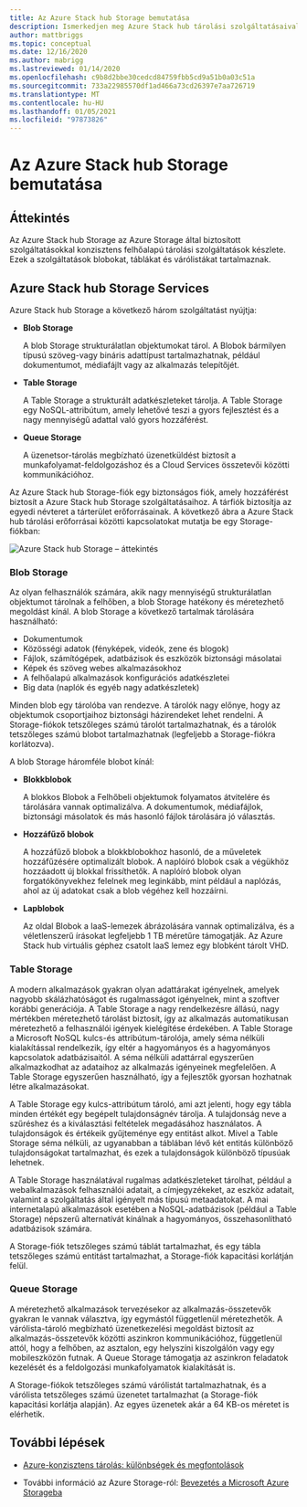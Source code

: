 ```yaml
---
title: Az Azure Stack hub Storage bemutatása
description: Ismerkedjen meg Azure Stack hub tárolási szolgáltatásaival.
author: mattbriggs
ms.topic: conceptual
ms.date: 12/16/2020
ms.author: mabrigg
ms.lastreviewed: 01/14/2020
ms.openlocfilehash: c9b8d2bbe30cedcd84759fbb5cd9a51b0a03c51a
ms.sourcegitcommit: 733a22985570df1ad466a73cd26397e7aa726719
ms.translationtype: MT
ms.contentlocale: hu-HU
ms.lasthandoff: 01/05/2021
ms.locfileid: "97873826"
---
```

# <a name="introduction-to-azure-stack-hub-storage"></a>Az Azure Stack hub Storage bemutatása

## <a name="overview"></a>Áttekintés

Az Azure Stack hub Storage az Azure Storage által biztosított szolgáltatásokkal konzisztens felhőalapú tárolási szolgáltatások készlete. Ezek a szolgáltatások blobokat, táblákat és várólistákat tartalmaznak.

## <a name="azure-stack-hub-storage-services"></a>Azure Stack hub Storage Services

Azure Stack hub Storage a következő három szolgáltatást nyújtja:

- **Blob Storage**

    A blob Storage strukturálatlan objektumokat tárol. A Blobok bármilyen típusú szöveg-vagy bináris adattípust tartalmazhatnak, például dokumentumot, médiafájlt vagy az alkalmazás telepítőjét.

- **Table Storage**

    A Table Storage a strukturált adatkészleteket tárolja. A Table Storage egy NoSQL-attribútum, amely lehetővé teszi a gyors fejlesztést és a nagy mennyiségű adattal való gyors hozzáférést.

- **Queue Storage**

    A üzenetsor-tárolás megbízható üzenetküldést biztosít a munkafolyamat-feldolgozáshoz és a Cloud Services összetevői közötti kommunikációhoz.

Az Azure Stack hub Storage-fiók egy biztonságos fiók, amely hozzáférést biztosít a Azure Stack hub Storage szolgáltatásaihoz. A tárfiók biztosítja az egyedi névteret a tárterület erőforrásainak. A következő ábra a Azure Stack hub tárolási erőforrásai közötti kapcsolatokat mutatja be egy Storage-fiókban:

![Azure Stack hub Storage – áttekintés](media/azure-stack-storage-overview/azurestackstorageoverview.svg)

### <a name="blob-storage"></a>Blob Storage

Az olyan felhasználók számára, akik nagy mennyiségű strukturálatlan objektumot tárolnak a felhőben, a blob Storage hatékony és méretezhető megoldást kínál. A blob Storage a következő tartalmak tárolására használható:

- Dokumentumok
- Közösségi adatok (fényképek, videók, zene és blogok)
- Fájlok, számítógépek, adatbázisok és eszközök biztonsági másolatai
- Képek és szöveg webes alkalmazásokhoz
- A felhőalapú alkalmazások konfigurációs adatkészletei
- Big data (naplók és egyéb nagy adatkészletek)

Minden blob egy tárolóba van rendezve. A tárolók nagy előnye, hogy az objektumok csoportjaihoz biztonsági házirendeket lehet rendelni. A Storage-fiókok tetszőleges számú tárolót tartalmazhatnak, és a tárolók tetszőleges számú blobot tartalmazhatnak (legfeljebb a Storage-fiókra korlátozva).

A blob Storage háromféle blobot kínál:

- **Blokkblobok**

    A blokkos Blobok a Felhőbeli objektumok folyamatos átvitelére és tárolására vannak optimalizálva. A dokumentumok, médiafájlok, biztonsági másolatok és más hasonló fájlok tárolására jó választás.

- **Hozzáfűző blobok**

    A hozzáfűző blobok a blokkblobokhoz hasonló, de a műveletek hozzáfűzésére optimalizált blobok. A naplóíró blobok csak a végükhöz hozzáadott új blokkal frissíthetők. A naplóíró blobok olyan forgatókönyvekhez felelnek meg leginkább, mint például a naplózás, ahol az új adatokat csak a blob végéhez kell hozzáírni.

- **Lapblobok**

    Az oldal Blobok a IaaS-lemezek ábrázolására vannak optimalizálva, és a véletlenszerű írásokat legfeljebb 1 TB méretűre támogatják. Az Azure Stack hub virtuális géphez csatolt IaaS lemez egy blobként tárolt VHD.

### <a name="table-storage"></a>Table Storage

A modern alkalmazások gyakran olyan adattárakat igényelnek, amelyek nagyobb skálázhatóságot és rugalmasságot igényelnek, mint a szoftver korábbi generációja. A Table Storage a nagy rendelkezésre állású, nagy mértékben méretezhető tárolást biztosít, így az alkalmazás automatikusan méretezhető a felhasználói igények kielégítése érdekében. A Table Storage a Microsoft NoSQL kulcs-és attribútum-tárolója, amely séma nélküli kialakítással rendelkezik, így eltér a hagyományos és a hagyományos kapcsolatok adatbázisaitól. A séma nélküli adattárral egyszerűen alkalmazkodhat az adataihoz az alkalmazás igényeinek megfelelően. A Table Storage egyszerűen használható, így a fejlesztők gyorsan hozhatnak létre alkalmazásokat.

A Table Storage egy kulcs-attribútum tároló, ami azt jelenti, hogy egy tábla minden értékét egy begépelt tulajdonságnév tárolja. A tulajdonság neve a szűréshez és a kiválasztási feltételek megadásához használatos. A tulajdonságok és értékeik gyűjteménye egy entitást alkot. Mivel a Table Storage séma nélküli, az ugyanabban a táblában lévő két entitás különböző tulajdonságokat tartalmazhat, és ezek a tulajdonságok különböző típusúak lehetnek.

A Table Storage használatával rugalmas adatkészleteket tárolhat, például a webalkalmazások felhasználói adatait, a címjegyzékeket, az eszköz adatait, valamint a szolgáltatás által igényelt más típusú metaadatokat. A mai internetalapú alkalmazások esetében a NoSQL-adatbázisok (például a Table Storage) népszerű alternatívát kínálnak a hagyományos, összehasonlítható adatbázisok számára.

A Storage-fiók tetszőleges számú táblát tartalmazhat, és egy tábla tetszőleges számú entitást tartalmazhat, a Storage-fiók kapacitási korlátján felül.

### <a name="queue-storage"></a>Queue Storage

A méretezhető alkalmazások tervezésekor az alkalmazás-összetevők gyakran le vannak választva, így egymástól függetlenül méretezhetők. A várólista-tároló megbízható üzenetkezelési megoldást biztosít az alkalmazás-összetevők közötti aszinkron kommunikációhoz, függetlenül attól, hogy a felhőben, az asztalon, egy helyszíni kiszolgálón vagy egy mobileszközön futnak. A Queue Storage támogatja az aszinkron feladatok kezelését és a feldolgozási munkafolyamatok kialakítását is.

A Storage-fiókok tetszőleges számú várólistát tartalmazhatnak, és a várólista tetszőleges számú üzenetet tartalmazhat (a Storage-fiók kapacitási korlátja alapján). Az egyes üzenetek akár a 64 KB-os méretet is elérhetik.

## <a name="next-steps"></a>További lépések

- [Azure-konzisztens tárolás: különbségek és megfontolások](azure-stack-acs-differences.md)

- További információ az Azure Storage-ról: [Bevezetés a Microsoft Azure Storageba](/azure/storage/common/storage-introduction)
